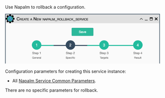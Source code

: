 Use Napalm to rollback a configuration.

![Napalm Rollback Service](../../_static/automation/builtin_service_types/napalm_rollback.png)

Configuration parameters for creating this service instance:

- All [Napalm Service Common Parameters](napalm_common.md). 

There are no specific parameters for rollback.